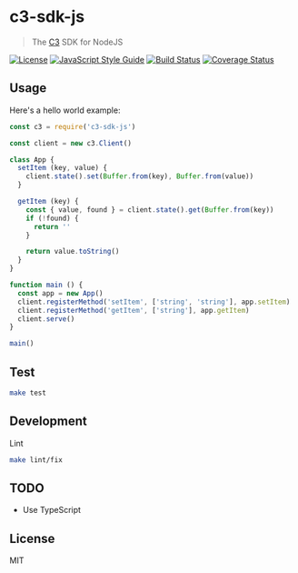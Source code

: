 # c3-sdk-js

> The [C3](https://github.com/c3systems/c3-go) SDK for NodeJS

[![License](http://img.shields.io/badge/license-MIT-blue.svg)](https://raw.githubusercontent.com/c3systems/c3-sdk-js/master/LICENSE)
[![JavaScript Style Guide](https://img.shields.io/badge/code_style-standard-brightgreen.svg)](https://standardjs.com)
[![Build Status](https://travis-ci.org/c3systems/c3-sdk-js.svg?branch=master)](https://travis-ci.org/c3systems/c3-sdk-js)
[![Coverage Status](https://coveralls.io/repos/github/c3systems/c3-sdk-js/badge.svg?branch=master)](https://coveralls.io/github/c3systems/c3-sdk-js?branch=master)

## Usage

Here's a hello world example:

```js
const c3 = require('c3-sdk-js')

const client = new c3.Client()

class App {
  setItem (key, value) {
    client.state().set(Buffer.from(key), Buffer.from(value))
  }

  getItem (key) {
    const { value, found } = client.state().get(Buffer.from(key))
    if (!found) {
      return ''
    }

    return value.toString()
  }
}

function main () {
  const app = new App()
  client.registerMethod('setItem', ['string', 'string'], app.setItem)
  client.registerMethod('getItem', ['string'], app.getItem)
  client.serve()
}

main()
```

## Test

```bash
make test
```

## Development

Lint

```bash
make lint/fix
```

## TODO

- Use TypeScript

## License

MIT

